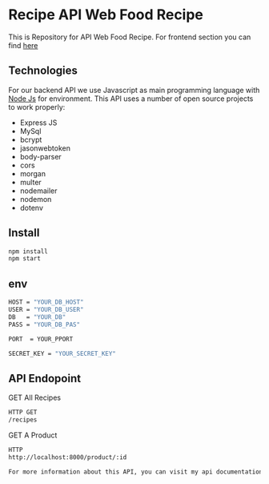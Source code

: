 # Recipe API Web Food Recipe

This is Repository for API Web Food Recipe. For frontend section you can find [here](https://github.com/Leha-leha/Food-Recipe)

## Technologies

For our backend API we use Javascript as main programming language with [Node Js](https://nodejs.org/en/) for environment.
This API uses a number of open source projects to work properly:

- Express JS
- MySql
- bcrypt
- jasonwebtoken
- body-parser
- cors
- morgan
- multer
- nodemailer
- nodemon
- dotenv

## Install

```sh
npm install
npm start
```

## env

```sh
HOST = "YOUR_DB_HOST"
USER = "YOUR_DB_USER"
DB   = "YOUR_DB"
PASS = "YOUR_DB_PAS"

PORT  = YOUR_PPORT

SECRET_KEY = "YOUR_SECRET_KEY"
```

## API Endopoint

GET All Recipes

```sh
HTTP GET
/recipes
```

GET A Product

```sh
HTTP
http://localhost:8000/product/:id
```

```sh
For more information about this API, you can visit my api documentation on https://documenter.getpostman.com/view/12314857/TVewY4G8
```
